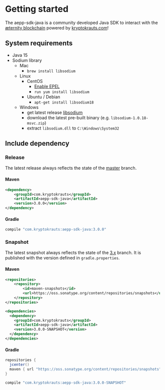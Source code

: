 # Getting started

The aepp-sdk-java is a community developed Java SDK to interact with the [æternity blockchain](https://aeternity.com) powered by [kryptokrauts.com](https://kryptokrauts.com)!

## System requirements

- Java 15
- Sodium library
    - Mac
        - `brew install libsodium`
    - Linux
        - CentOS
            - [Enable EPEL](https://fedoraproject.org/wiki/EPEL)
            - `run yum install libsodium`
        - Ubuntu / Debian
            - `apt-get install libsodium18`
    - Windows
        - get latest release [libsodium](https://download.libsodium.org/libsodium/releases/)
        - download the latest pre-built binary (e.g. `libsodium-1.0.18-msvc.zip`)
        - extract `libsodium.dll` to `C:\Windows\System32`

## Include dependency

### Release
The latest release always reflects the state of the [master](https://github.com/kryptokrauts/aepp-sdk-java/tree/master) branch.

#### Maven
```xml
<dependency>
    <groupId>com.kryptokrauts</groupId>
    <artifactId>aepp-sdk-java</artifactId>
    <version>3.0.0</version>
</dependency>
```

#### Gradle
```gradle
compile "com.kryptokrauts:aepp-sdk-java:3.0.0"
```

### Snapshot
The latest snapshot always reflects the state of the [3.x](https://github.com/kryptokrauts/aepp-sdk-java/tree/3.x) branch.
It is published with the version defined in `gradle.properties`.

#### Maven
```xml
<repositories>
    <repository>
        <id>maven-snapshots</id>
        <url>https://oss.sonatype.org/content/repositories/snapshots</url>
    </repository>
</repositories>

<dependencies>
  <dependency>
    <groupId>com.kryptokrauts</groupId>
    <artifactId>aepp-sdk-java</artifactId>
    <version>3.0.0-SNAPSHOT</version>
  </dependency>
</dependencies>
```

#### Gradle
```gradle
repositories {
  jcenter()
  maven { url "https://oss.sonatype.org/content/repositories/snapshots" }
}

compile "com.kryptokrauts:aepp-sdk-java:3.0.0-SNAPSHOT"
```